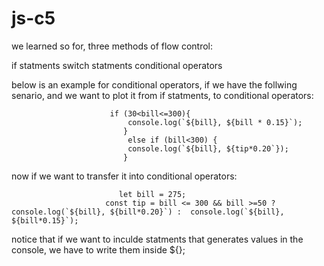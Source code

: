 # js-c5

we learned so for, three methods of flow control:

if statments
switch statments
conditional operators



below is an example for conditional operators, if we have the follwing senario, and we want to plot it from if statments, to conditional operators: 


    

                          if (30<bill<=300){
                              console.log(`${bill}, ${bill * 0.15}`);
                             }
                              else if (bill<300) {
                              console.log(`${bill}, ${tip*0.20`});
                             }




now if we want to transfer it into conditional operators:  



                            let bill = 275;
                         const tip = bill <= 300 && bill >=50 ?  console.log(`${bill}, ${bill*0.20}`) :  console.log(`${bill}, ${bill*0.15}`);
                         
                         
                         
 


notice that if we want to inculde statments that generates values in the console, we have to write them inside ${};
    
    
    

   

